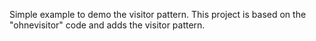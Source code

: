 Simple example to demo the visitor pattern. This project is based on the "ohnevisitor" code and adds the visitor pattern. 

